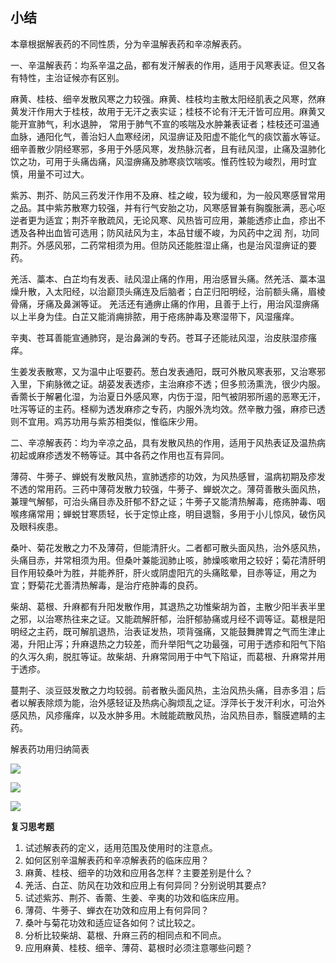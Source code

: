 ## 小结

本章根据解表药的不同性质，分为辛温解表药和辛凉解表药。

一、辛温解表药：均系辛温之品，都有发汗解表的作用，适用于风寒表证。但又各有特性，主治证候亦有区别。

麻黄、桂枝、细辛发散风寒之力较强。麻黄、桂枝均主散太阳经肌表之风寒，然麻黄发汗作用大于桂枝，故用于无汗之表实证；桂枝不论有汗无汗皆可应用。麻黄又能开宣肺气，利水退肿，
常用于肺气不宣的咳喘及水肿兼表证者；桂枝还可温通血脉，通阳化气，善治妇人血寒经闭，风湿痹证及阳虚不能化气的痰饮蓄水等证。细辛善散少阴经寒邪，多用于外感风寒，发热脉沉者，且有祛风湿，止痛及温肺化饮之功，可用于头痛齿痛，风湿痹痛及肺寒痰饮喘咳。惟药性较为峻烈，用时宜慎，用量不可过大。

紫苏、荆芥、防风三药发汗作用不及麻、桂之峻，较为缓和，为一般风寒感冒常用之品。其中紫苏散寒力较强，并有行气安胎之功，风寒感冒兼有胸腹胀满，恶心呕逆者更为适宜；荆芥辛散疏风，无论风寒、风热皆可应用，兼能透疹止血，疹出不透及各种出血皆可选用；防风祛风为主，本品甘缓不峻，为风药中之润
剂，功同荆芥。外感风邪，二药常相须为用。但防风还能胜湿止痛，也是治风湿痹证的要药。

羌活、藁本、白芷均有发表、祛风湿止痛的作用，用治感冒头痛。然羌活、藁本温燥升散，入太阳经，以治巅顶头痛连及后脑者；白芷归阳明经，治前额头痛，眉棱骨痛，牙痛及鼻渊等证。
羌活还有通痹止痛的作用，且善于上行，用治风湿痹痛以上半身为佳。白芷又能消痈排脓，用于疮疡肿毒及寒湿带下，风湿瘙痒。

辛夷、苍耳善能宣通肺窍，是治鼻渊的专药。苍耳子还能祛风湿，治皮肤湿疹瘙痒。

生姜发表散寒，又为温中止呕要药。葱白发表通阳，既可外散风寒表邪，又治寒邪入里，下痢脉微之证。胡荽发表透疹，主治麻疹不透；但多煎汤熏洗，很少内服。香薷长于解暑化湿，为治夏日外感风寒，内伤于湿，阳气被阴邪所遏的恶寒无汗，吐泻等证的主药。柽柳为透发麻疹之专药，内服外洗均效。然辛散力强，麻疹已透则不宜用。鸡苏功用与紫苏相类似，惟临床少用。

二、辛凉解表药：均为辛凉之品，具有发散风热的作用，适用于风热表证及温热病初起或麻疹透发不畅等证。其中各药之作用也互有异同。 

薄荷、牛蒡子、蝉蜕有发散风热，宣肺透疹的功效，为风热感冒，温病初期及疹发不透的常用药。三药中薄荷发散力较强，牛蒡子、蝉蜕次之。薄荷善散头面风热，兼理气解郁，可治头痛目赤及肝郁不舒之证；牛蒡子又能清热解毒，疮疡肿毒、咽喉疼痛常用；蝉蜕甘寒质轻，长于定惊止痉，明目退翳，多用于小儿惊风，破伤风及眼科疾患。

桑叶、菊花发散之力不及薄荷，但能清肝火。二者都可散头面风热，治外感风热，头痛目赤，并常相须为用。但桑叶兼能润肺止咳，肺燥咳嗽用之较好；菊花清肝明目作用较桑叶为胜，并能养肝，肝火或阴虚阳亢的头痛眩晕，目赤等证，用之为宜；野菊花尤善清热解毒，是治疔疮肿毒的良药。

柴胡、葛根、升麻都有升阳发散作用，其退热之功惟柴胡为首，主散少阳半表半里之邪，以治寒热往来之证。又能疏解肝郁，治肝郁胁痛或月经不调等证。葛根是阳明经之主药，既可解肌退热，治表证发热，项背强痛，又能鼓舞脾胃之气而生津止渴，升阳止泻；升麻退热之力较差，而升举阳气之功最强，可用于透疹和阳气下陷的久泻久痢，脱肛等证。故柴胡、升麻常同用于中气下陷证，而葛根、升麻常并用于透疹。

蔓荆子、淡豆豉发散之力均较弱。前者散头面风热，主治风热头痛，目赤多泪；后者以解表除烦为能，治外感轻证及热病心胸烦乱之证。浮萍长于发汗利水，可治外感风热，风疹瘙痒，以及水肿多用。木贼能疏散风热，治风热目赤，翳膜遮睛的主药。



解表药功用归纳简表

![](./img/1表1.jpg)

![](./img/1表2.jpg)

![](./img/1表3.jpg)

 **复习思考题** 

1. 试述解表药的定义，适用范围及使用时的注意点。
2. 如何区别辛温解表药和辛凉解表药的临床应用？
3. 麻黄、桂枝、细辛的功效和应用各怎样？主要差别是什么？
4. 羌活、白芷、防风在功效和应用上有何异同？分别说明其要点?
5. 试述紫苏、荆芥、香薷、生姜、辛夷的功效和临床应用。
6. 薄荷、牛蒡子、蝉衣在功效和应用上有何异同？
7. 桑叶与菊花功效和适应证各如何？试比较之。
8. 分析比较柴胡、葛根、升麻三药的相同点和不同点。
9. 应用麻黄、桂枝、细辛、薄荷、葛根时必须注意哪些问题？
